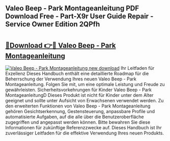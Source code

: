 ## Valeo Beep - Park Montageanleitung PDF Download Free - Part-X9r User Guide Repair - Service Owner Edition 2QPfh

# <h2><a href="http://df6batt.blite.top/?on=Valeo+Beep+-+Park+Montageanleitung">🔗Download 👉🔴 Valeo Beep - Park Montageanleitung</a></h2>

[![Valeo Beep - Park Montageanleitung new download](https://i.imgur.com/lujVjoI.png)](http://df6batt.blite.top/?on=Valeo+Beep+-+Park+Montageanleitung)
Ihr Leitfaden für Exzellenz Dieses Handbuch enthält eine detaillierte Roadmap für die Beherrschung der Verwendung Ihres neuen Valeo Beep - Park Montageanleitung. Folgen Sie mit, um eine optimale Leistung und Freude zu gewährleisten. Sicherheitsvorkehrungen für Kinder Valeo Beep - Park MontageanleitungD Dieses Produkt ist nicht für Kinder unter dem Alter geeignet und sollte unter Aufsicht von Erwachsenen verwendet werden. Zu den erweiterten Funktionen von Valeo Beep - Park Montageanleitung gehören Gesichtserkennung, Gestensteuerung, anpassbare Profile und automatisierte Aufgaben, auf die alle über die Benutzeroberfläche zugegriffen und angepasst werden können. Bitte bewahren Sie diese Informationen für zukünftige Referenzzwecke auf. Dieses Handbuch ist Ihr zuverlässiger Leitfaden für die effektive Verwendung Ihres neuen Produkts.
